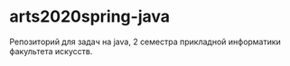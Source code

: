 # arts2020spring-java
Репозиторий для задач на java, 2 семестра прикладной информатики факультета искусств.  